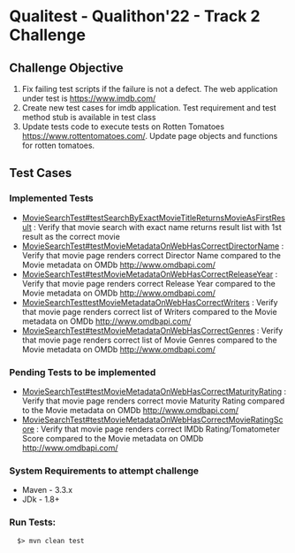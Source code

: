 # Qualitest - Qualithon'22 - Track 2 Challenge

## Challenge Objective
1. Fix failing test scripts if the failure is not a defect. The web application under test is https://www.imdb.com/
2. Create new test cases for imdb application. Test requirement and test method stub is available in test class
3. Update tests code to execute tests on Rotten Tomatoes https://www.rottentomatoes.com/. Update page objects and functions for rotten tomatoes.

## Test Cases
### Implemented Tests 
- [MovieSearchTest#testSearchByExactMovieTitleReturnsMovieAsFirstResult](https://github.com/ramanqa/qualithon_track2.java/blob/0123e782442852535133652147e7de8bcedbe174/src/test/java/com/qt/qualithon/test/MovieSearchTest.java#L57) : Verify that movie search with exact name returns result list with 1st result as the correct movie
- [MovieSearchTest#testMovieMetadataOnWebHasCorrectDirectorName](https://github.com/ramanqa/qualithon_track2.java/blob/0123e782442852535133652147e7de8bcedbe174/src/test/java/com/qt/qualithon/test/MovieSearchTest.java#L95) : Verify that movie page renders correct Director Name compared to the Movie metadata on OMDb http://www.omdbapi.com/ 
- [MovieSearchTest#testMovieMetadataOnWebHasCorrectReleaseYear](https://github.com/ramanqa/qualithon_track2.java/blob/0123e782442852535133652147e7de8bcedbe174/src/test/java/com/qt/qualithon/test/MovieSearchTest.java#L75) : Verify that movie page renders correct Release Year compared to the Movie metadata on OMDb http://www.omdbapi.com/
- [MovieSearchTesttestMovieMetadataOnWebHasCorrectWriters](https://github.com/ramanqa/qualithon_track2.java/blob/0123e782442852535133652147e7de8bcedbe174/src/test/java/com/qt/qualithon/test/MovieSearchTest.java#L115) : Verify that movie page renders correct list of Writers compared to the Movie metadata on OMDb http://www.omdbapi.com/
- [MovieSearchTest#testMovieMetadataOnWebHasCorrectGenres](https://github.com/ramanqa/qualithon_track2.java/blob/0123e782442852535133652147e7de8bcedbe174/src/test/java/com/qt/qualithon/test/MovieSearchTest.java#L135) : Verify that movie page renders correct list of Movie Genres compared to the Movie metadata on OMDb http://www.omdbapi.com/

### Pending Tests to be implemented
- [MovieSearchTest#testMovieMetadataOnWebHasCorrectMaturityRating](https://github.com/ramanqa/qualithon_track2.java/blob/0123e782442852535133652147e7de8bcedbe174/src/test/java/com/qt/qualithon/test/MovieSearchTest.java#L155) : Verify that movie page renders correct movie Maturity Rating compared to the Movie metadata on OMDb http://www.omdbapi.com/
- [MovieSearchTest#testMovieMetadataOnWebHasCorrectMovieRatingScore](https://github.com/ramanqa/qualithon_track2.java/blob/0123e782442852535133652147e7de8bcedbe174/src/test/java/com/qt/qualithon/test/MovieSearchTest.java#L168) : Verify that movie page renders correct IMDb Rating/Tomatometer Score compared to the Movie metadata on OMDb http://www.omdbapi.com/


### System Requirements to attempt challenge
 - Maven - 3.3.x
 - JDk   - 1.8+

### Run Tests:
```
  $> mvn clean test
```

